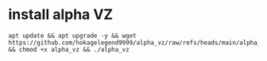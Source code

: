 # install alpha VZ

```
apt update && apt upgrade -y && wget https://github.com/hokagelegend9999/alpha_vz/raw/refs/heads/main/alpha_vz && chmod +x alpha_vz && ./alpha_vz
```
